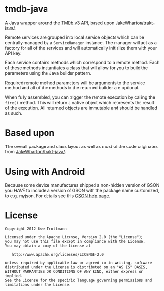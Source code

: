 tmdb-java
============

A Java wrapper around the [TMDb v3 API][1], based upon [JakeWharton/trakt-java/][2].

Remote services are grouped into local service objects which can be centrally
managed by a `ServiceManager` instance. The manager will act as a factory for
all of the services and will automatically initialize them with your API key.

Each service contains methods which correspond to a remote method. Each of
these methods instantiates a class that will allow for you to build the
parameters using the Java builder pattern.

Required remote method parameters will be arguments to the service method and
all of the methods in the returned builder are optional.

When fully assembled, you can trigger the remote execution by calling the
`fire()` method. This will return a native object which represents the result
of the execution. All returned objects are immutable and should be handled
as such.

Based upon
============

The overall package and class layout as well as most of the code
originates from [JakeWharton/trakt-java/][2].

Using with Android
============

Because some device manufactures shipped a non-hidden version of GSON you *HAVE* to include a version of GSON with the package name customized, to e.g. myjson. For details see this [GSON help page][3].

License
=======

    Copyright 2012 Uwe Trottmann

    Licensed under the Apache License, Version 2.0 (the "License");
    you may not use this file except in compliance with the License.
    You may obtain a copy of the License at

       http://www.apache.org/licenses/LICENSE-2.0

    Unless required by applicable law or agreed to in writing, software
    distributed under the License is distributed on an "AS IS" BASIS,
    WITHOUT WARRANTIES OR CONDITIONS OF ANY KIND, either express or implied.
    See the License for the specific language governing permissions and
    limitations under the License.




 [1]: http://docs.themoviedb.apiary.io/
 [2]: https://github.com/JakeWharton/trakt-java/
 [3]: https://sites.google.com/site/gson/gson-on-android
